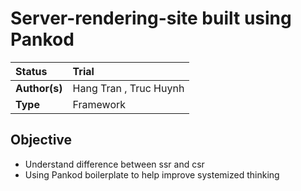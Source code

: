 # Server-rendering-site built using Pankod

| Status        | Trial                                     |
| :------------ | :-------------------------------------------------------------------------------------------- |
| **Author(s)** | Hang Tran , Truc Huynh                              |
| **Type** | Framework |

## Objective

- Understand difference between ssr and csr
- Using Pankod boilerplate to help improve systemized thinking